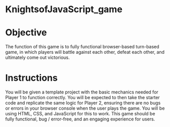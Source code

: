 # KnightsofJavaScript_game

# Objective
The function of this game is to fully functional browser-based turn-based game, in which players will battle against each other, defeat each other, and
ultimately come out victorious.

# Instructions
You will be given a template project with the basic mechanics needed for Player 1 to function correctly. You will be expected to then
take the starter code and replicate the same logic for Player 2, ensuring there are no bugs or errors in your browser console when
the user plays the game. You will be using HTML, CSS, and JavaScript for this to work. This game should be fully functional, bug /
error-free, and an engaging experience for users.


